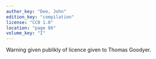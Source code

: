 ```yaml
---
author_key: "Dee, John"
edition_key: "compilation"
license: "CC0 1.0"
location: "page 86"
volume_key: "I"
---
```

Warning given publikly of licence given to Thomas Goodyer.
